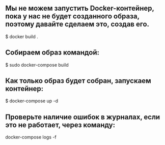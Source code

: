 Мы не можем запустить Docker-контейнер, пока у нас не будет созданного образа, поэтому давайте сделаем это, создав его.
---
$ docker build .

Собираем образ командой:
---


$ sudo docker-compose build


Как только образ будет собран, запускаем контейнер:
---


$ docker-compose up -d



Проверьте наличие ошибок в журналах, если это не работает, через команду:
---


docker-compose logs -f

